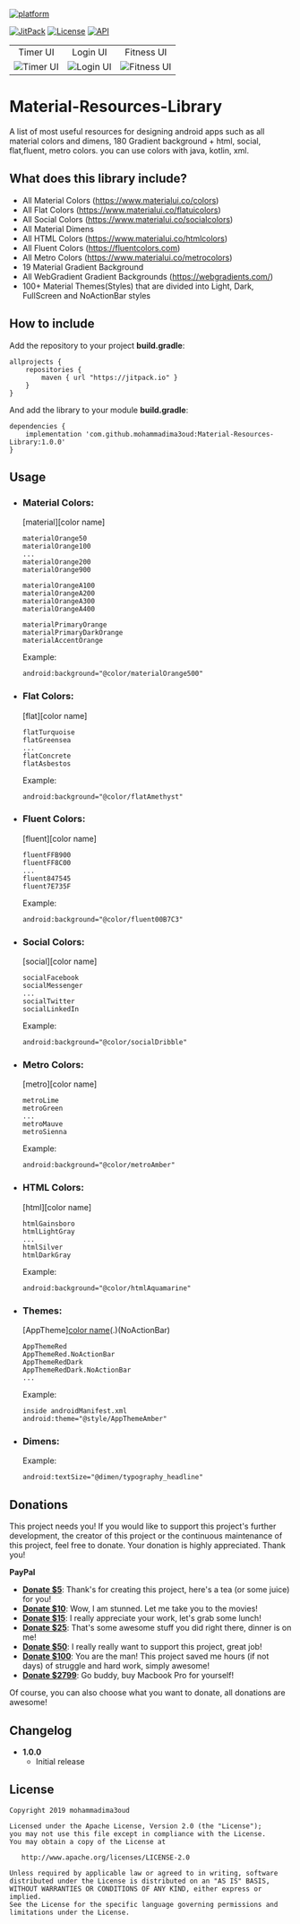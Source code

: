 [![platform](https://img.shields.io/badge/platform-android-green.svg )](http://developer.android.com/index.html)
<!---[![Android Arsenal]( https://img.shields.io/badge/Android%20Arsenal-Material--Resources--Library-green.svg?style=flat )]( https://android-arsenal.com/details/1/7688)--->
[![JitPack](https://img.shields.io/github/tag/asyl/ArcAnimator.svg?label=maven)](https://jitpack.io/#mohammadima3oud/Material-Resources-Library)
[![License](https://img.shields.io/badge/License-Apache%202.0-blue.svg)](http://www.apache.org/licenses/LICENSE-2.0)
[![API](https://img.shields.io/badge/API-19%2B-brightgreen.svg?style=flat)](https://android-arsenal.com/api?level=19)


<table>
	<tbody>
		<tr>
			<td align="center">Timer UI</td>
			<td align="center">Login UI</td>
            <td align="center">Fitness UI</td>
		</tr>
		<tr>
			<td align="center">
				<img src="Images/Timer UI.jpg" alt="Timer UI"/>
			</td>
			<td align="center">
				<img src="Images/Login UI.jpg" alt="Login UI"/>
			</td>
			<td align="center">
				<img src="Images/Fitness UI.jpg" alt="Fitness UI"/>
			</td>
		</tr>
	</tbody>
</table>

# Material-Resources-Library
A list of most useful resources for designing android apps such as all material colors and dimens, 180 Gradient background + html, social, flat,fluent, metro colors.
you can use colors with java, kotlin, xml.


## What does this library include?
* All Material Colors (https://www.materialui.co/colors)
* All Flat Colors (https://www.materialui.co/flatuicolors)
* All Social Colors (https://www.materialui.co/socialcolors)
* All Material Dimens
* All HTML Colors (https://www.materialui.co/htmlcolors)
* All Fluent Colors (https://fluentcolors.com)
* All Metro Colors (https://www.materialui.co/metrocolors)
* 19 Material Gradient Background
* All WebGradient Gradient Backgrounds (https://webgradients.com/)
* 100+ Material Themes(Styles) that are divided into Light, Dark, FullScreen and NoActionBar styles


## How to include
Add the repository to your project **build.gradle**:

```Gradle
allprojects {
    repositories {
        maven { url "https://jitpack.io" }
    }
}
```

And add the library to your module **build.gradle**:

```Gradle
dependencies {
    implementation 'com.github.mohammadima3oud:Material-Resources-Library:1.0.0'
}
```

## Usage

* ### Material Colors:
  [material][color name]
  ```
  materialOrange50
  materialOrange100
  ...
  materialOrange200
  materialOrange900
  ```
  
  ```
  materialOrangeA100
  materialOrangeA200
  materialOrangeA300
  materialOrangeA400
  ```
  
  ```
  materialPrimaryOrange
  materialPrimaryDarkOrange
  materialAccentOrange
  ```
  
  Example:
  ```
  android:background="@color/materialOrange500"
  ```

* ### Flat Colors:
  [flat][color name]
  ```
  flatTurquoise
  flatGreensea
  ...
  flatConcrete
  flatAsbestos
  ```
  
  Example:
  ```
  android:background="@color/flatAmethyst"
  ```
* ### Fluent Colors:
  [fluent][color name]
  ```
  fluentFFB900
  fluentFF8C00
  ...
  fluent847545
  fluent7E735F
  ```
  
  Example:
  ```
  android:background="@color/fluent00B7C3"
  ```
  
* ### Social Colors:
  [social][color name]
  ```
  socialFacebook
  socialMessenger
  ...
  socialTwitter
  socialLinkedIn
  ```
  
  Example:
  ```
  android:background="@color/socialDribble"
  ```
  
* ### Metro Colors:
  [metro][color name]
  ```
  metroLime
  metroGreen
  ...
  metroMauve
  metroSienna
  ```
  
  Example:
  ```
  android:background="@color/metroAmber"
  ```
  
* ### HTML Colors:
  [html][color name]
  ```
  htmlGainsboro
  htmlLightGray
  ...
  htmlSilver
  htmlDarkGray
  ```
  
  Example:
  ```
  android:background="@color/htmlAquamarine"
  ```
  
* ### Themes:
  [AppTheme][color name](Dark)(.)(NoActionBar)
  ```
  AppThemeRed
  AppThemeRed.NoActionBar
  AppThemeRedDark
  AppThemeRedDark.NoActionBar
  ...
  ```
  Example:
  ```
  inside androidManifest.xml
  android:theme="@style/AppThemeAmber"
  ```
  
* ### Dimens:
  Example:
  ```
  android:textSize="@dimen/typography_headline"
  ```


## Donations

This project needs you! If you would like to support this project's further development, the creator of this project or the continuous maintenance of this project, feel free to donate. Your donation is highly appreciated. Thank you!

**PayPal**

* **[Donate $5](https://www.paypal.me/mohammadima3oud/5)**: Thank's for creating this project, here's a tea (or some juice) for you!
* **[Donate $10](https://www.paypal.me/mohammadima3oud/10)**: Wow, I am stunned. Let me take you to the movies!
* **[Donate $15](https://www.paypal.me/mohammadima3oud/15)**: I really appreciate your work, let's grab some lunch!
* **[Donate $25](https://www.paypal.me/mohammadima3oud/25)**: That's some awesome stuff you did right there, dinner is on me!
* **[Donate $50](https://www.paypal.me/mohammadima3oud/50)**: I really really want to support this project, great job!
* **[Donate $100](https://www.paypal.me/mohammadima3oud/100)**: You are the man! This project saved me hours (if not days) of struggle and hard work, simply awesome!
* **[Donate $2799](https://www.paypal.me/mohammadima3oud/2799)**: Go buddy, buy Macbook Pro for yourself!

Of course, you can also choose what you want to donate, all donations are awesome!


## Changelog
* **1.0.0**
    * Initial release


## License

    Copyright 2019 mohammadima3oud

    Licensed under the Apache License, Version 2.0 (the "License");
    you may not use this file except in compliance with the License.
    You may obtain a copy of the License at

       http://www.apache.org/licenses/LICENSE-2.0

    Unless required by applicable law or agreed to in writing, software
    distributed under the License is distributed on an "AS IS" BASIS,
    WITHOUT WARRANTIES OR CONDITIONS OF ANY KIND, either express or implied.
    See the License for the specific language governing permissions and
    limitations under the License.
